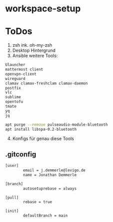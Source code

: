# workspace-setup

# ToDos
1. zsh ink. oh-my-zsh
2. Desktop Hintergrund
3. Ansible weitere Tools:
```bash
Ulauncher
mattermost client
openvpn-client
wireguard
clamav clamav-freshclam clamav-daemon
postfix
vlc
sublime
opentofu
tmate
yq
jq

apt purge --remove pulseaudio-module-bluetooth
apt install libspa-0.2-bluetooth
```
4. Konfigs für genau diese Tools
## .gitconfig
```bash
[user]
        email = j.demmerle@levigo.de
        name = Jonathan Demmerle

[branch]
        autosetuprebase = always

[pull]
        rebase = true

[init]
        defaultBranch = main
```
